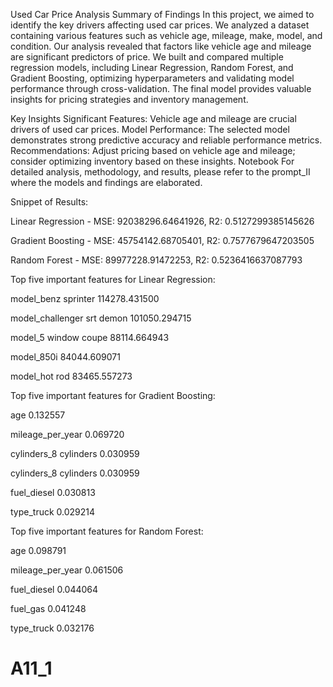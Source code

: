
Used Car Price Analysis
Summary of Findings
In this project, we aimed to identify the key drivers affecting used car prices. We analyzed a dataset containing various features such as vehicle age, mileage, make, model, and condition. Our analysis revealed that factors like vehicle age and mileage are significant predictors of price. We built and compared multiple regression models, including Linear Regression, Random Forest, and Gradient Boosting, optimizing hyperparameters and validating model performance through cross-validation. The final model provides valuable insights for pricing strategies and inventory management.

Key Insights
Significant Features: Vehicle age and mileage are crucial drivers of used car prices.
Model Performance: The selected model demonstrates strong predictive accuracy and reliable performance metrics.
Recommendations: Adjust pricing based on vehicle age and mileage; consider optimizing inventory based on these insights.
Notebook
For detailed analysis, methodology, and results, please refer to the prompt_II where the models and findings are elaborated.

Snippet of Results:

Linear Regression - MSE: 92038296.64641926, R2: 0.5127299385145626

Gradient Boosting - MSE: 45754142.68705401, R2: 0.7577679647203505

Random Forest - MSE: 89977228.91472253, R2: 0.5236416637087793

Top five important features for Linear Regression:

model_benz sprinter           114278.431500

model_challenger srt demon    101050.294715

model_5 window coupe           88114.664943

model_850i                     84044.609071

model_hot rod                  83465.557273


Top five important features for Gradient Boosting:

age                      0.132557

mileage_per_year         0.069720

cylinders_8 cylinders    0.030959

cylinders_8 cylinders    0.030959

fuel_diesel              0.030813

type_truck               0.029214


Top five important features for Random Forest:

age                 0.098791

mileage_per_year    0.061506

fuel_diesel         0.044064

fuel_gas            0.041248

type_truck          0.032176



# A11_1
